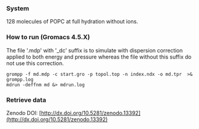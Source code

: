 ### System

128 molecules of POPC at full hydration without ions.

### How to run (Gromacs 4.5.X)

The file '.mdp' with '_dc' suffix is to simulate with dispersion correction applied to both energy and pressure whereas the file without this suffix do not use this correction.

```
grompp -f md.mdp -c start.gro -p topol.top -n index.ndx -o md.tpr  >& grompp.log
mdrun -deffnm md &> mdrun.log
```

### Retrieve data

Zenodo DOI: [http://dx.doi.org/10.5281/zenodo.13392](http://dx.doi.org/10.5281/zenodo.13392)
